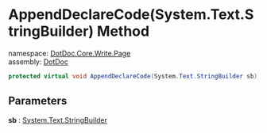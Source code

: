 ﻿# AppendDeclareCode\(System\.Text\.StringBuilder\) Method

namespace: [DotDoc\.Core\.Write\.Page](../../DotDoc.Core.Write.Page.md)<br />
assembly: [DotDoc](../../../DotDoc.md)



```csharp
protected virtual void AppendDeclareCode(System.Text.StringBuilder sb);
```

## Parameters

__sb__ : [System\.Text\.StringBuilder](https://docs.microsoft.com/dotnet/api/System.Text.StringBuilder)



